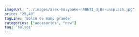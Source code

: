 ```yaml
---
imageUrl: "../images/alex-holyoake-nA8ETI_djBs-unsplash.jpg"
price: "25,49"
tagLine: 'Bolso de mano grande'
categories: ["accesorios", "new"]
tag: 'bolsos'
---
```

